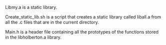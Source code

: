 Libmy.a is a static library.

Create_static_lib.sh is a script that creates a static library called liball.a from all the .c files that are in the current directory.

Main.h is a header file containing all the prototypes of the functions stored in the libholberton.a library.
